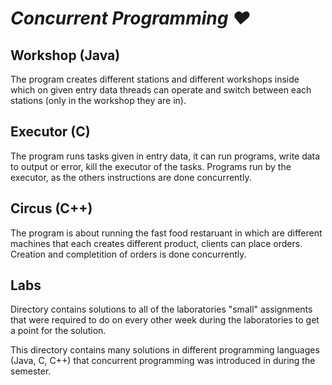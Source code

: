 # ***Concurrent Programming ❤***

## Workshop (Java)

The program creates different stations and different workshops inside which on given entry data threads can operate and switch between each stations (only in the workshop they are in).

## Executor (C)

The program runs tasks given in entry data, it can run programs, write data to output or error, kill the executor of the tasks. Programs run by the executor, as the others instructions are done concurrently. 

## Circus (C++)

The program is about running the fast food restaruant in which are different machines that each creates different product, clients can place orders. Creation and completition of orders is done concurrently.

## Labs

Directory contains solutions to all of the laboratories "small" assignments that were required to do on every other week during the laboratories to get a point for the solution.

This directory contains many solutions in different programming languages (Java, C, C++) that concurrent programming was introduced in during the semester.
